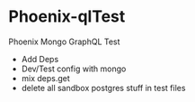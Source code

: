 # Phoenix-qlTest
Phoenix Mongo GraphQL Test

- Add Deps
- Dev/Test config with mongo
- mix deps.get
- delete all sandbox postgres stuff in test files
